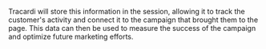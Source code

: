 Tracardi will store this information in the session, allowing it to track the customer's activity and connect it to the
campaign that brought them to the page. This data can then be used to measure the success of the campaign and optimize
future marketing efforts.